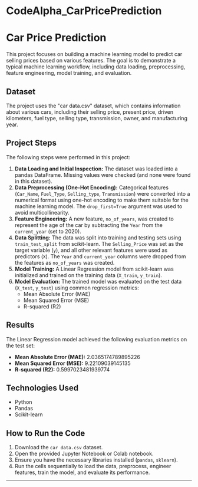 # CodeAlpha_CarPricePrediction 
# Car Price Prediction

This project focuses on building a machine learning model to predict car selling prices based on various features. The goal is to demonstrate a typical machine learning workflow, including data loading, preprocessing, feature engineering, model training, and evaluation.

## Dataset

The project uses the "car data.csv" dataset, which contains information about various cars, including their selling price, present price, driven kilometers, fuel type, selling type, transmission, owner, and manufacturing year.

## Project Steps

The following steps were performed in this project:

1.  **Data Loading and Initial Inspection:** The dataset was loaded into a pandas DataFrame. Missing values were checked (and none were found in this dataset).
2.  **Data Preprocessing (One-Hot Encoding):** Categorical features (`Car_Name`, `Fuel_Type`, `Selling_type`, `Transmission`) were converted into a numerical format using one-hot encoding to make them suitable for the machine learning model. The `drop_first=True` argument was used to avoid multicollinearity.
3.  **Feature Engineering:** A new feature, `no_of_years`, was created to represent the age of the car by subtracting the `Year` from the `current_year` (set to 2020).
4.  **Data Splitting:** The data was split into training and testing sets using `train_test_split` from scikit-learn. The `Selling_Price` was set as the target variable (`y`), and all other relevant features were used as predictors (`X`). The `Year` and `current_year` columns were dropped from the features as `no_of_years` was created.
5.  **Model Training:** A Linear Regression model from scikit-learn was initialized and trained on the training data (`X_train`, `y_train`).
6.  **Model Evaluation:** The trained model was evaluated on the test data (`X_test`, `y_test`) using common regression metrics:
    *   Mean Absolute Error (MAE)
    *   Mean Squared Error (MSE)
    *   R-squared (R2)

## Results

The Linear Regression model achieved the following evaluation metrics on the test set:

*   **Mean Absolute Error (MAE):**  2.0365174789895226
*   **Mean Squared Error (MSE):**   9.22109039145135
*   **R-squared (R2):**   0.5997023481939774


## Technologies Used

*   Python
*   Pandas
*   Scikit-learn

## How to Run the Code

1.  Download the `car data.csv` dataset.
2.  Open the provided Jupyter Notebook or Colab notebook.
3.  Ensure you have the necessary libraries installed (`pandas`, `sklearn`).
4.  Run the cells sequentially to load the data, preprocess, engineer features, train the model, and evaluate its performance.

---

